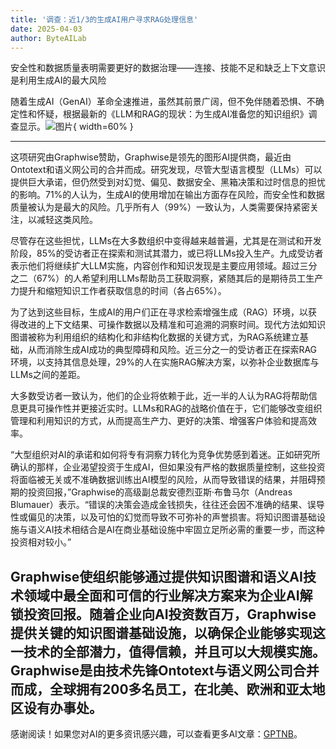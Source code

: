 ```yaml
---
title: '调查：近1/3的生成AI用户寻求RAG处理信息'
date: 2025-04-03
author: ByteAILab
---
```


安全性和数据质量表明需要更好的数据治理——连接、技能不足和缺乏上下文意识是利用生成AI的最大风险

随着生成AI（GenAI）革命全速推进，虽然其前景广阔，但不免伴随着恐惧、不确定性和怀疑，根据最新的《LLM和RAG的现状：为生成AI准备您的知识组织》调查显示。![图片](https://ai-techpark.com/wp-content/uploads/Security-and-quality.jpg){ width=60% }

---
这项研究由Graphwise赞助，Graphwise是领先的图形AI提供商，最近由Ontotext和语义网公司的合并而成。研究发现，尽管大型语言模型（LLMs）可以提供巨大承诺，但仍然受到对幻觉、偏见、数据安全、黑箱决策和过时信息的担忧的影响。71%的人认为，生成AI的使用增加在输出方面存在风险，而安全性和数据质量被认为是最大的风险。几乎所有人（99%）一致认为，人类需要保持紧密关注，以减轻这类风险。

尽管存在这些担忧，LLMs在大多数组织中变得越来越普遍，尤其是在测试和开发阶段，85%的受访者正在探索和测试其潜力，或已将LLMs投入生产。九成受访者表示他们将继续扩大LLM实施，内容创作和知识发现是主要应用领域。超过三分之二（67%）的人希望利用LLMs帮助员工获取洞察，紧随其后的是期待员工生产力提升和缩短知识工作者获取信息的时间（各占65%）。

为了达到这些目标，生成AI的用户们正在寻求检索增强生成（RAG）环境，以获得改进的上下文结果、可操作数据以及精准和可追溯的洞察时间。现代方法如知识图谱被称为利用组织的结构化和非结构化数据的关键方式，为RAG系统建立基础，从而消除生成AI成功的典型障碍和风险。近三分之一的受访者正在探索RAG环境，以支持其信息处理，29%的人在实施RAG解决方案，以弥补企业数据库与LLMs之间的差距。

大多数受访者一致认为，他们的企业将依赖于此，近一半的人认为RAG将帮助信息更具可操作性并更接近实时。LLMs和RAG的战略价值在于，它们能够改变组织管理和利用知识的方式，从而提高生产力、更好的决策、增强客户体验和提高效率。

“大型组织对AI的承诺和如何将专有洞察力转化为竞争优势感到着迷。正如研究所确认的那样，企业渴望投资于生成AI，但如果没有严格的数据质量控制，这些投资将面临被无关或不准确数据训练出AI模型的风险，从而导致错误的结果，并阻碍预期的投资回报，”Graphwise的高级副总裁安德烈亚斯·布鲁马尔（Andreas Blumauer）表示。“错误的决策会造成金钱损失，往往还会因不准确的结果、误导性或偏见的决策，以及可怕的幻觉而导致不可弥补的声誉损害。将知识图谱基础设施与语义AI技术相结合是AI在商业基础设施中牢固立足所必需的重要一步，而这种投资相对较小。”

Graphwise使组织能够通过提供知识图谱和语义AI技术领域中最全面和可信的行业解决方案来为企业AI解锁投资回报。随着企业向AI投资数百万，Graphwise提供关键的知识图谱基础设施，以确保企业能够实现这一技术的全部潜力，值得信赖，并且可以大规模实施。Graphwise是由技术先锋Ontotext与语义网公司合并而成，全球拥有200多名员工，在北美、欧洲和亚太地区设有办事处。
---
感谢阅读！如果您对AI的更多资讯感兴趣，可以查看更多AI文章：[GPTNB](https://gptnb.com)。